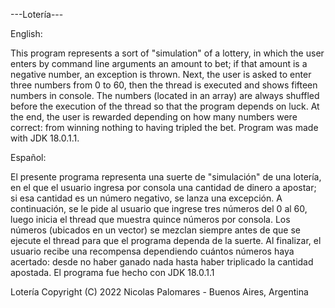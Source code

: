 ---Lotería---

English:

This program represents a sort of "simulation" of a lottery, in which the user enters by command line arguments an amount to bet; if that amount is a negative number, an exception is thrown. Next, the user is asked to enter three numbers from 0 to 60, then the thread is executed and shows fifteen numbers in console. The numbers (located in an array) are always shuffled before the execution of the thread so that the program depends on luck. At the end, the user is rewarded depending on how many numbers were correct: from winning nothing to having tripled the bet.
Program was made with JDK 18.0.1.1.

Español:

El presente programa representa una suerte de "simulación" de una lotería, en el que el usuario ingresa por consola una cantidad de dinero a apostar; si esa cantidad es un número negativo, se lanza una excepción. A continuación, se le pide al usuario que ingrese tres números del 0 al 60, luego inicia el thread que muestra quince números por consola. Los números (ubicados en un vector) se mezclan siempre antes de que se ejecute el thread para que el programa dependa de la suerte. Al finalizar, el usuario recibe una recompensa dependiendo cuántos números haya acertado: desde no haber ganado nada hasta haber triplicado la cantidad apostada.
El programa fue hecho con JDK 18.0.1.1

Lotería  Copyright (C) 2022  Nicolas Palomares - Buenos Aires, Argentina
